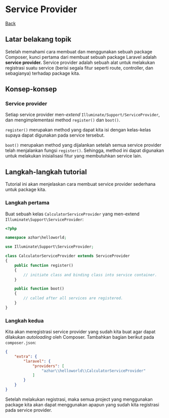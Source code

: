 # Service Provider

[Back](README.md)

## Latar belakang topik

Setelah memahami cara membuat dan menggunakan sebuah package Composer, kunci pertama dari membuat sebuah package Laravel adalah **service provider.** Service provider adalah sebuah alat untuk melakukan registrasi suatu service (berisi segala fitur seperti route, controller, dan sebagianya) terhadap package kita.

## Konsep-konsep

### Service provider

Setiap service provider men-*extend* `Illuminate/Support/ServiceProvider`, dan mengimplementasi method `register()` dan `boot()`.

`register()` merupakan method yang dapat kita isi dengan kelas-kelas supaya dapat digunakan pada service tersebut.

`boot()` merupakan method yang dijalankan setelah semua service provider telah menjalankan fungsi `register()`. Sehingga, method ini dapat digunakan untuk melakukan inisialisasi fitur yang membutuhkan service lain.

## Langkah-langkah tutorial

Tutorial ini akan menjelaskan cara membuat service provider sederhana untuk package kita.

### Langkah pertama

Buat sebuah kelas `CalculatorServiceProvider` yang men-extend `Illuminate\Support\ServiceProvider`:

```php
<?php

namespace azhar\helloworld;

use Illuminate\Support\ServiceProvider;

class CalculatorServiceProvider extends ServiceProvider
{
    public function register()
    {
        // initiate class and binding class into service container.
    }

    public function boot()
    {
        // called after all services are registered.
    }
}
```

### Langkah kedua

Kita akan meregistrasi service provider yang sudah kita buat agar dapat dilakukan *autoloading* oleh Composer. Tambahkan bagian berikut pada `composer.json`:
```json
{
    "extra": {
        "laravel": {
            "providers": [
                "azhar\\helloworld\\CalculatorServiceProvider"
            ]
        }
    }
}
```

Setelah melakukan registrasi, maka semua project yang menggunakan package kita akan dapat menggunakan apapun yang sudah kita registrasi pada service provider.